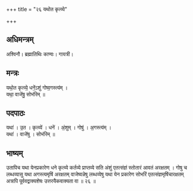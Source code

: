 +++
title = "२६ यथोत कृत्व्ये"

+++
## अधिमन्त्रम्
अश्विनौ। ब्रह्मातिथिः काण्वः। गायत्री।

## मन्त्रः
यथो॒त कृत्व्ये॒ धनें॒ऽशुं गोष्व॒गस्त्य॑म् ।  
यथा॒ वाजे॑षु॒ सोभ॑रिम् ॥

## पदपाठः
यथा॑ । उ॒त । कृत्व्ये॑ । धने॑ । अं॒शुम् । गोषु॑ । अ॒गस्त्य॑म् ।  
यथा॑ । वाजे॑षु । सोभ॑रिम् ॥

## भाष्यम्
उतापिच यथा येनप्रकारेण धने कृत्व्ये कर्तव्ये प्राप्तव्ये सति अंशुं एतत्संज्ञं स्तोतारं आवतं अरक्षतम् । गोषु च लब्धव्यासु यथा अगस्त्यमृषिं अरक्षतम् वाजेष्वन्नेषु लब्धव्येषु यथा येन प्रकारेण सोभरिं एतत्संज्ञमृषिंचारक्षतम् अत्रापि पूर्ववद्वाक्यशेषः उत्तरयैकवाक्यता वा ॥ २६ ॥